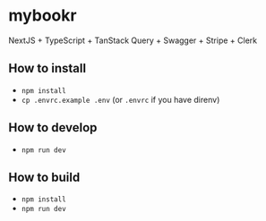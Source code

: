 # mybookr

NextJS + TypeScript + TanStack Query + Swagger + Stripe + Clerk

## How to install

- `npm install`
- `cp .envrc.example .env` (or `.envrc` if you have direnv)

## How to develop

- `npm run dev`

## How to build

- `npm install`
- `npm run dev`
